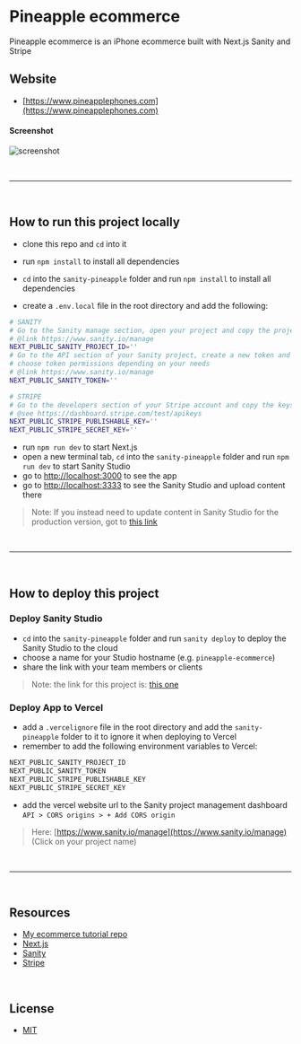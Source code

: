 # Pineapple ecommerce

Pineapple ecommerce is an iPhone ecommerce built with Next.js Sanity and Stripe

## Website

- [https://www.pineapplephones.com](https://www.pineapplephones.com)

#### Screenshot

![screenshot](./screenshot.webp 'screenshot')

&nbsp;

---

&nbsp;

## How to run this project locally

- clone this repo and `cd` into it
- run `npm install` to install all dependencies
- `cd` into the `sanity-pineapple` folder and run `npm install` to install all dependencies

- create a `.env.local` file in the root directory and add the following:

```bash
# SANITY
# Go to the Sanity manage section, open your project and copy the project ID
# @link https://www.sanity.io/manage
NEXT_PUBLIC_SANITY_PROJECT_ID=''
# Go to the API section of your Sanity project, create a new token and copy it
# choose token permissions depending on your needs
# @link https://www.sanity.io/manage
NEXT_PUBLIC_SANITY_TOKEN=''

# STRIPE
# Go to the developers section of your Stripe account and copy the keys
# @see https://dashboard.stripe.com/test/apikeys
NEXT_PUBLIC_STRIPE_PUBLISHABLE_KEY=''
NEXT_PUBLIC_STRIPE_SECRET_KEY=''
```

- run `npm run dev` to start Next.js
- open a new terminal tab, `cd` into the `sanity-pineapple` folder and run `npm run dev` to start Sanity Studio
- go to [http://localhost:3000](http://localhost:3000) to see the app
- go to [http://localhost:3333](http://localhost:3333) to see the Sanity Studio and upload content there

> Note: If you instead need to update content in Sanity Studio for the production version, got to [this link](https://emanuelefavero-ecommerce.sanity.studio/desk)

&nbsp;

---

&nbsp;

## How to deploy this project

### Deploy Sanity Studio

- `cd` into the `sanity-pineapple` folder and run `sanity deploy` to deploy the Sanity Studio to the cloud
- choose a name for your Studio hostname (e.g. `pineapple-ecommerce`)
- share the link with your team members or clients

> Note: the link for this project is: [this one](https://pineapple-ecommerce.sanity.studio/)

### Deploy App to Vercel

- add a `.vercelignore` file in the root directory and add the `sanity-pineapple` folder to it to ignore it when deploying to Vercel
- remember to add the following environment variables to Vercel:

```bash
NEXT_PUBLIC_SANITY_PROJECT_ID
NEXT_PUBLIC_SANITY_TOKEN
NEXT_PUBLIC_STRIPE_PUBLISHABLE_KEY
NEXT_PUBLIC_STRIPE_SECRET_KEY
```

- add the vercel website url to the Sanity project management dashboard `API > CORS origins > + Add CORS origin`

> Here: [https://www.sanity.io/manage](https://www.sanity.io/manage) (Click on your project name)

&nbsp;

---

&nbsp;

## Resources

- [My ecommerce tutorial repo](https://github.com/emanuelefavero/ecommerce-sanity-stripe#how-to-run-this-project-locally)
- [Next.js](https://nextjs.org/)
- [Sanity](https://www.sanity.io/)
- [Stripe](https://stripe.com/)

&nbsp;

## License

- [MIT](LICENSE.md)
